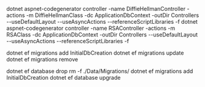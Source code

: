 dotnet aspnet-codegenerator controller -name DiffieHellmanController -actions -m DiffieHellmanClass -dc ApplicationDbContext -outDir Controllers --useDefaultLayout --useAsyncActions --referenceScriptLibraries -f
dotnet aspnet-codegenerator controller -name RSAController -actions -m RSAClass -dc ApplicationDbContext -outDir Controllers --useDefaultLayout --useAsyncActions --referenceScriptLibraries -f

dotnet ef migrations add InitialDbCreation
dotnet ef migrations update
dotnet ef migrations remove

dotnet ef database drop
rm -f ./Data/Migrations/
dotnet ef migrations add InitialDbCreation
dotnet ef database upgrade
